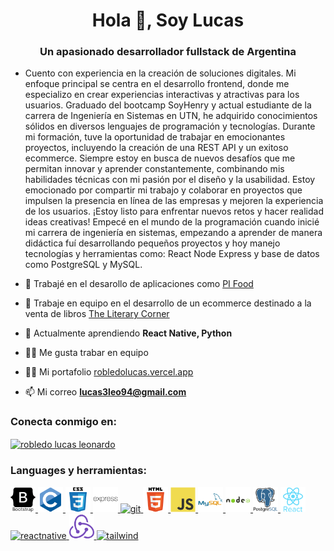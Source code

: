 <h1 align="center">Hola 👋, Soy Lucas</h1>
<h3 align="center">Un apasionado desarrollador fullstack de Argentina</h3>

- Cuento con experiencia en la creación de soluciones digitales. Mi enfoque principal se centra en el desarrollo frontend, donde me especializo en crear experiencias interactivas y atractivas para los usuarios. Graduado del bootcamp SoyHenry y actual estudiante de la carrera de Ingeniería en Sistemas en UTN, he adquirido conocimientos sólidos en diversos lenguajes de programación y tecnologías. Durante mi formación, tuve la oportunidad de trabajar en emocionantes proyectos, incluyendo la creación de una REST API y un exitoso ecommerce. Siempre estoy en busca de nuevos desafíos que me permitan innovar y aprender constantemente, combinando mis habilidades técnicas con mi pasión por el diseño y la usabilidad. Estoy emocionado por compartir mi trabajo y colaborar en proyectos que impulsen la presencia en línea de las empresas y mejoren la experiencia de los usuarios. ¡Estoy listo para enfrentar nuevos retos y hacer realidad ideas creativas! Empecé en el mundo de la programación cuando inicié mi carrera de ingeniería en sistemas, empezando a aprender de manera didáctica fuí desarrollando pequeños proyectos y hoy manejo tecnologías y herramientas como: React Node Express y base de datos como PostgreSQL y MySQL.

- 🔭 Trabajé en el desarollo de aplicaciones como [PI Food](pi-food-main-pied.vercel.app)
- 🔭 Trabaje en equipo en el desarrollo de un ecommerce destinado a la venta de libros [The Literary Corner](pf-henry-bookstore.vercel.app)
- 🌱 Actualmente aprendiendo **React Native, Python**
- 👨‍💻 Me gusta trabar en equipo
- 👨‍💻 Mi portafolio [robledolucas.vercel.app](robledolucas.vercel.app)

- 📫 Mi correo **lucas3leo94@gmail.com**

<h3 align="left">Conecta conmigo en:</h3>
<p align="left">
<a href="https://linkedin.com/in/robledolucasleonardo" target="blank"><img align="center" src="https://raw.githubusercontent.com/rahuldkjain/github-profile-readme-generator/master/src/images/icons/Social/linked-in-alt.svg" alt="robledo lucas leonardo" height="30" width="40" /></a>
</p>

<h3 align="left">Languages y herramientas:</h3>
<p align="left"> <a href="https://getbootstrap.com" target="_blank" rel="noreferrer"> <img src="https://raw.githubusercontent.com/devicons/devicon/master/icons/bootstrap/bootstrap-plain-wordmark.svg" alt="bootstrap" width="40" height="40"/> </a> <a href="https://www.cprogramming.com/" target="_blank" rel="noreferrer"> <img src="https://raw.githubusercontent.com/devicons/devicon/master/icons/c/c-original.svg" alt="c" width="40" height="40"/> </a> <a href="https://www.w3schools.com/css/" target="_blank" rel="noreferrer"> <img src="https://raw.githubusercontent.com/devicons/devicon/master/icons/css3/css3-original-wordmark.svg" alt="css3" width="40" height="40"/> </a> <a href="https://expressjs.com" target="_blank" rel="noreferrer"> <img src="https://raw.githubusercontent.com/devicons/devicon/master/icons/express/express-original-wordmark.svg" alt="express" width="40" height="40"/> </a> <a href="https://git-scm.com/" target="_blank" rel="noreferrer"> <img src="https://www.vectorlogo.zone/logos/git-scm/git-scm-icon.svg" alt="git" width="40" height="40"/> </a> <a href="https://www.w3.org/html/" target="_blank" rel="noreferrer"> <img src="https://raw.githubusercontent.com/devicons/devicon/master/icons/html5/html5-original-wordmark.svg" alt="html5" width="40" height="40"/> </a> <a href="https://developer.mozilla.org/en-US/docs/Web/JavaScript" target="_blank" rel="noreferrer"> <img src="https://raw.githubusercontent.com/devicons/devicon/master/icons/javascript/javascript-original.svg" alt="javascript" width="40" height="40"/> </a> <a href="https://www.mysql.com/" target="_blank" rel="noreferrer"> <img src="https://raw.githubusercontent.com/devicons/devicon/master/icons/mysql/mysql-original-wordmark.svg" alt="mysql" width="40" height="40"/> </a> <a href="https://nodejs.org" target="_blank" rel="noreferrer"> <img src="https://raw.githubusercontent.com/devicons/devicon/master/icons/nodejs/nodejs-original-wordmark.svg" alt="nodejs" width="40" height="40"/> </a> <a href="https://www.postgresql.org" target="_blank" rel="noreferrer"> <img src="https://raw.githubusercontent.com/devicons/devicon/master/icons/postgresql/postgresql-original-wordmark.svg" alt="postgresql" width="40" height="40"/> </a> <a href="https://reactjs.org/" target="_blank" rel="noreferrer"> <img src="https://raw.githubusercontent.com/devicons/devicon/master/icons/react/react-original-wordmark.svg" alt="react" width="40" height="40"/> </a> <a href="https://reactnative.dev/" target="_blank" rel="noreferrer"> <img src="https://reactnative.dev/img/header_logo.svg" alt="reactnative" width="40" height="40"/> </a> <a href="https://redux.js.org" target="_blank" rel="noreferrer"> <img src="https://raw.githubusercontent.com/devicons/devicon/master/icons/redux/redux-original.svg" alt="redux" width="40" height="40"/> </a> <a href="https://tailwindcss.com/" target="_blank" rel="noreferrer"> <img src="https://www.vectorlogo.zone/logos/tailwindcss/tailwindcss-icon.svg" alt="tailwind" width="40" height="40"/> </a> </p>
